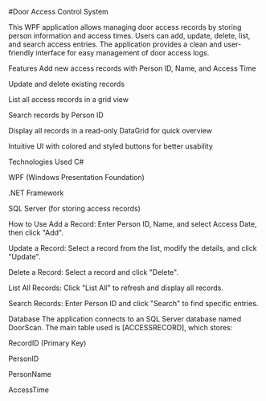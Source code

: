 #Door Access Control System

This WPF application allows managing door access records by storing person information and access times. Users can add, update, delete, list, and search access entries. The application provides a clean and user-friendly interface for easy management of door access logs.

Features
Add new access records with Person ID, Name, and Access Time

Update and delete existing records

List all access records in a grid view

Search records by Person ID

Display all records in a read-only DataGrid for quick overview

Intuitive UI with colored and styled buttons for better usability

Technologies Used
C#

WPF (Windows Presentation Foundation)

.NET Framework

SQL Server (for storing access records)

How to Use
Add a Record: Enter Person ID, Name, and select Access Date, then click "Add".

Update a Record: Select a record from the list, modify the details, and click "Update".

Delete a Record: Select a record and click "Delete".

List All Records: Click "List All" to refresh and display all records.

Search Records: Enter Person ID and click "Search" to find specific entries.

Database
The application connects to an SQL Server database named DoorScan. The main table used is [ACCESSRECORD], which stores:

RecordID (Primary Key)

PersonID

PersonName

AccessTime

